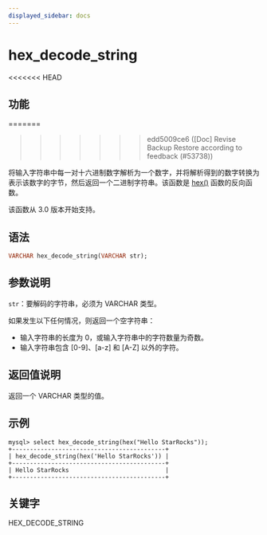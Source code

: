 ```yaml
---
displayed_sidebar: docs
---
```


# hex_decode_string

<<<<<<< HEAD
## 功能
=======

>>>>>>> edd5009ce6 ([Doc] Revise Backup Restore according to feedback (#53738))

将输入字符串中每一对十六进制数字解析为一个数字，并将解析得到的数字转换为表示该数字的字节，然后返回一个二进制字符串。该函数是 [hex()](../../../sql-reference/sql-functions/string-functions/hex.md) 函数的反向函数。

该函数从 3.0 版本开始支持。

## 语法

```Haskell
VARCHAR hex_decode_string(VARCHAR str);
```

## 参数说明

`str`：要解码的字符串，必须为 VARCHAR 类型。

如果发生以下任何情况，则返回一个空字符串：

- 输入字符串的长度为 0，或输入字符串中的字符数量为奇数。
- 输入字符串包含 [0-9]、[a-z] 和 [A-Z] 以外的字符。

## 返回值说明

返回一个 VARCHAR 类型的值。

## 示例

```Plain
mysql> select hex_decode_string(hex("Hello StarRocks"));
+-------------------------------------------+
| hex_decode_string(hex('Hello StarRocks')) |
+-------------------------------------------+
| Hello StarRocks                           |
+-------------------------------------------+
```

## 关键字

HEX_DECODE_STRING
